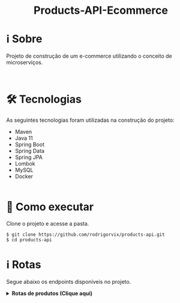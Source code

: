 <h1 align="center">
    Products-API-Ecommerce
</h1>


# ℹ️ Sobre

<p>
Projeto de construção de um e-commerce utilizando o conceito de microserviços. 
</p>
  <br>

# 🛠 Tecnologias

As seguintes tecnologias foram utilizadas na construção do projeto:
  
- Maven
- Java 11
- Spring Boot
- Spring Data
- Spring JPA
- Lombok
- MySQL
- Docker
  <br><br>

# 🚀 Como executar

Clone o projeto e acesse a pasta.

```
$ git clone https://github.com/rodrigorvix/products-api.git
$ cd products-api
```

# ℹ️ Rotas

Segue abaixo os endpoints disponíveis no projeto.


<details><summary><b>Rotas de produtos (Clique aqui)</b></summary>

1 - POST - http://localhost:8080/v1/products

```
{
	"name":"Camisa",
	"description":"Camisa branca ...",
	"price":88.00
}
```
2- GET - http://localhost:8080/v1/products

```

```

3 - PATCH - http://localhost:8080/v1/products{product_id}

```
{
	"name":"Produto3",
	"description":"Desecrição do produto 2 att...",
	"price":200.00
}
```

4 - DELETE - http://localhost:8080/v1/products/{product_id}

```

```
</details>
